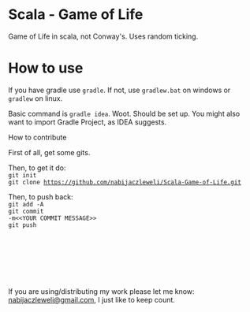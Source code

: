Scala - Game of Life
==================

Game of Life in scala, not Conway's. Uses random ticking.

How to use
=======

If you have gradle use <code>gradle</code>. If not, use <code>gradlew.bat</code> on windows or <code>gradlew</code> on linux.

Basic command is <code>gradle idea</code>.
Woot. Should be set up.
You might also want to import Gradle Project, as IDEA suggests.

How to contribute

First of all, get some gits.

Then, to get it do:<br />
<code>git init<br />git clone https://github.com/nabijaczleweli/Scala-Game-of-Life.git</code>

Then, to push back:<br />
<code>git add -A<br />git commit -m&lt;&lt;YOUR COMMIT MESSAGE&gt;&gt;<br />git push</code>
<br /><br /><br /><br /><br /><br /><br /><br />
If you are using/distributing my work please let me know: nabijaczleweli@gmail.com, I just like to keep count.
